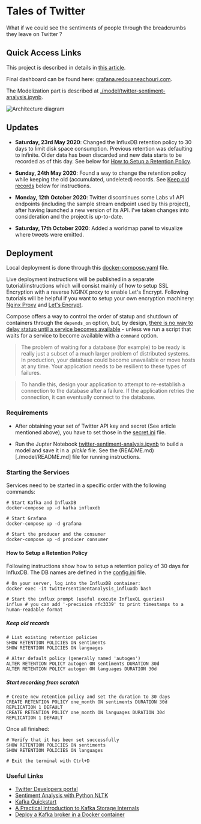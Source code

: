 # Tales of Twitter
What if we could see the sentiments of people through the breadcrumbs they leave on Twitter ?

## Quick Access Links

This project is described in details in [this article](https://medium.com/@redouane.achouri/twitter-sentiment-analysis-a-tale-of-stream-processing-8fd92e19a6e6).

Final dashboard can be found here: [grafana.redouaneachouri.com](http://grafana.redouaneachouri.com/d/_TYUeQCZk/twitter-sentiment-analysis).

The Modelization part is described at [./model/twitter-sentiment-analysis.ipynb](./model/twitter-sentiment-analysis.ipynb).

![Architecture diagram](docs/twitter-sentiment-analysis-diagram.png)

## Updates
- __Saturday, 23rd May 2020__: Changed the InfluxDB retention policy to 30 days to limit disk space consumption. Previous retention was defaulting to infinite. Older data has been discarded and new data starts to be recorded as of this day. See below for [How to Setup a Retention Policy](#how-to-setup-a-retention-policy).

- __Sunday, 24th May 2020__: Found a way to change the retention policy while keeping the old (accumulated, undeleted) records. See [Keep old records](#keep-old-records) below for instructions.

- __Monday, 12th October 2020__: Twitter discontinues some Labs v1 API endpoints (including the sample stream endpoint used by this project), after having launched a new version of its API. I've taken changes into consideration and the project is up-to-date.

- __Saturday, 17th October 2020__: Added a worldmap panel to visualize where tweets were emitted.


## Deployment

Local deployment is done through this [docker-compose.yaml](docker-compose.yaml) file.

Live deployment instructions will be published in a separate tutorial/instructions which will consist mainly of how to setup SSL Encryption with a reverse NGINX proxy to enable Let's Encrypt. Following tutorials will be helpful if you want to setup your own encryption machinery: [Nginx Proxy](https://github.com/nginx-proxy/nginx-proxy) and [Let's Encrypt](https://github.com/nginx-proxy/docker-letsencrypt-nginx-proxy-companion).

Compose offers a way to control the order of statup and shutdown of containers through the `depends_on` option, but, by design, [there is no way to delay statup until a service becomes available](https://docs.docker.com/compose/startup-order/) - unless we run a script that waits for a service to become available with a `command` option.

> The problem of waiting for a database (for example) to be ready is really just a subset of a much larger problem of distributed systems. In production, your database could become unavailable or move hosts at any time. Your application needs to be resilient to these types of failures.

> To handle this, design your application to attempt to re-establish a connection to the database after a failure. If the application retries the connection, it can eventually connect to the database.

### Requirements

- After obtaining your set of Twitter API key and secret (See article mentioned above), you have to set those in the [secret.ini](./produce-tweets/secret.ini) file.

- Run the Jupter Notebook [twitter-sentiment-analysis.ipynb](./model/twitter-sentiment-analysis.ipynb) to build a model and save it in a *.pickle* file. See the (README.md)[./model/README.md] file for running instructions.

### Starting the Services

Services need to be started in a specific order with the following commands:
```
# Start Kafka and InfluxDB
docker-compose up -d kafka influxdb

# Start Grafana
docker-compose up -d grafana

# Start the producer and the consumer
docker-compose up -d producer consumer
```

#### How to Setup a Retention Policy

Following instructions show how to setup a retention policy of 30 days for InfluxDB. The DB names are defined in the [config.ini](./config.ini) file.

```
# On your server, log into the InfluxDB container:
docker exec -it twittersentimentanalysis_influxdb bash

# Start the influx prompt (useful execute InfluxQL queries)
influx # you can add '-precision rfc3339' to print timestamps to a human-readable format
```

##### Keep old records
```
# List existing retention policies
SHOW RETENTION POLICIES ON sentiments
SHOW RETENTION POLICIES ON languages

# Alter default policy (generally named 'autogen')
ALTER RETENTION POLICY autogen ON sentiments DURATION 30d
ALTER RETENTION POLICY autogen ON languages DURATION 30d
```

##### Start recording from scratch

```
# Create new retention policy and set the duration to 30 days
CREATE RETENTION POLICY one_month ON sentiments DURATION 30d REPLICATION 1 DEFAULT
CREATE RETENTION POLICY one_month ON languages DURATION 30d REPLICATION 1 DEFAULT
```

Once all finished:
```
# Verify that it has been set successfully
SHOW RETENTION POLICIES ON sentiments
SHOW RETENTION POLICIES ON languages

# Exit the terminal with Ctrl+D
```

### Useful Links
- [Twitter Developers portal](https://developer.twitter.com/en/docs)
- [Sentiment Analysis with Python NLTK](https://www.digitalocean.com/community/tutorials/how-to-perform-sentiment-analysis-in-python-3-using-the-natural-language-toolkit-nltk)
- [Kafka Quickstart](https://kafka.apache.org/quickstart)
- [A Practical Introduction to Kafka Storage Internals](https://medium.com/@durgaswaroop/a-practical-introduction-to-kafka-storage-internals-d5b544f6925f)
- [Deploy a Kafka broker in a Docker container](https://www.kaaproject.org/kafka-docker)
